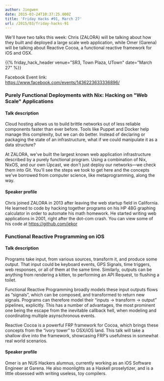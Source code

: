 ```yaml
---
author: Jingwen
date: 2015-03-24T10:37:25.000Z
title: 'Friday Hacks #91, March 27'
url: /2015/03/friday-hacks-91
---
```


We'll have two talks this week: Chris (ZALORA) will be talking about how
they built and deployed a large scale web application, while Omer (Garena) will
be talking about Reactive Cocoa, a functional reactive framework for iOS and
OSX.

{{% friday_hack_header venue="SR3, Town Plaza, UTown" date="March 27" %}}

Facebook Event link: https://www.facebook.com/events/1436223633336896/

### Purely Functional Deployments with Nix: Hacking on "Web Scale" Applications

#### Talk description

Cloud hosting allows us to build brittle networks out of less reliable components faster than ever before. Tools like Puppet and Docker help manage this complexity, but we can do better. Instead of declaring or packaging the state of an infrastructure, what if we could manipulate it as a data structure?

At ZALORA, we've built the largest known web application infrastructure described by a purely functional program. Using a combination of Nix, NixOS, and our own Upcast, we don't just deploy our networks—we check them into Git. You'll see the steps we took to get here and the concepts we've borrowed from computer science, like metaprogramming, along the way.

#### Speaker profile

Chris joined ZALORA in 2013 after leaving the web startup field in California. He learned to code by hacking together programs on his HP 48G graphing calculator in order to automate his math homework. He started writing web applications in 2001, right after the dot-com crash. You can view some of his code at https://github.com/jekor

### Functional Reactive Programming on iOS

#### Talk description

Programs take input, from various sources, transform it, and produce some output. That input could be keyboard events, GPS Signals, time triggers, web responses, or all of them at the same time. Similarly, outputs can be anything from rendering a kitten, to performing an API Request, to flushing a toilet.

Functional Reactive Programming broadly models these input outputs flows as “signals”, which can be composed, and transformed to return new signals. Programs can therefore model their “inputs -> transform -> output” pipelines, explicitly. This has a number of advantages, the most prominent one being the escape from the inevitable callback hell, when modeling and coordinating multiple asynschronous events.

Reactive Cocoa is a powerful FRP framework for Cocoa, which brings these concepts from the “ivory tower” to OSX/iOS land. This talk will take a shallow dive into the framework, showcasing FRP’s usefulness in somewhat real world scenarios.

#### Speaker profile

Omer is an NUS Hackers alumnus, currently working as an iOS Software Engineer at Garena. He also moonlights as a Haskell proselytizer, and is a little obsessed with writing useless, toy compilers.
